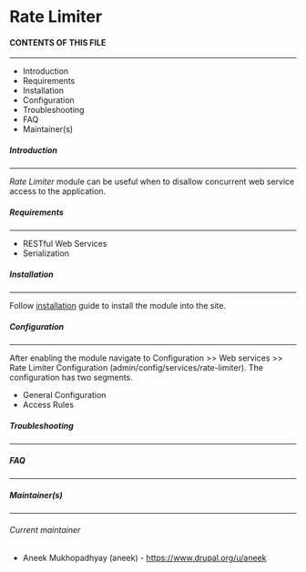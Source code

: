# Rate Limiter

#### CONTENTS OF THIS FILE
---------------------
* Introduction
* Requirements
* Installation
* Configuration
* Troubleshooting
* FAQ
* Maintainer(s)

##### Introduction
------------------
*Rate Limiter* module can be useful when to disallow concurrent web service access to the application. 

##### Requirements
------------------
* RESTful Web Services
* Serialization

##### Installation
------------------
Follow [installation](https://www.drupal.org/documentation/install/modules-themes/modules-8) guide to install the module into the site.

##### Configuration
------------------
After enabling the module navigate to Configuration >> Web services >> Rate Limiter Configuration (admin/config/services/rate-limiter).
The configuration has two segments.
* General Configuration
* Access Rules

##### Troubleshooting
------------------


##### FAQ
------------------


##### Maintainer(s)
------------------
###### Current maintainer
* Aneek Mukhopadhyay (aneek) - https://www.drupal.org/u/aneek
